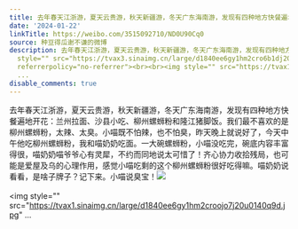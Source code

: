 ```yaml
---
title: 去年春天江浙游，夏天云贵游，秋天新疆游，冬天广东海南游，发现有四种地方快餐遍地开花：兰州拉面、沙县小吃、柳州螺蛳粉和隆江猪脚饭。我们最不喜欢的是柳州螺...
date: '2024-01-22'
linkTitle: https://weibo.com/3515092710/ND0U90Cq0
source: 种豆得瓜谢不谦的微博
description: 去年春天江浙游，夏天云贵游，秋天新疆游，冬天广东海南游，发现有四种地方快餐遍地开花：兰州拉面、沙县小吃、柳州螺蛳粉和隆江猪脚饭。我们最不喜欢的是柳州螺蛳粉，太辣、太臭。小喵既不怕辣，也不怕臭，昨天晚上就说好了，今天中午他吃柳州螺蛳粉，我和喵奶奶吃面。一大碗螺蛳粉，小喵没吃完，碗底内容丰富得很，喵奶奶喵爷爷心有灵犀，不约而同地说太可惜了！齐心协力收拾残局，也可能是爱屋及乌的心理作用，感觉小喵吃剩的这个柳州螺蛳粉很好吃得嘛。喵奶奶说看看，是啥子牌子？记下来。小喵说臭宝！<img
  style="" src="https://tvax3.sinaimg.cn/large/d1840ee6gy1hm2cro6b1dj20u0140jyd.jpg"
  referrerpolicy="no-referrer"><br><br><img style="" src="https://tvax1.sinaimg.cn/large/d1840ee6gy1hm2croojo7j20u0140q9d.jpg"
  ...
disable_comments: true
---
```

去年春天江浙游，夏天云贵游，秋天新疆游，冬天广东海南游，发现有四种地方快餐遍地开花：兰州拉面、沙县小吃、柳州螺蛳粉和隆江猪脚饭。我们最不喜欢的是柳州螺蛳粉，太辣、太臭。小喵既不怕辣，也不怕臭，昨天晚上就说好了，今天中午他吃柳州螺蛳粉，我和喵奶奶吃面。一大碗螺蛳粉，小喵没吃完，碗底内容丰富得很，喵奶奶喵爷爷心有灵犀，不约而同地说太可惜了！齐心协力收拾残局，也可能是爱屋及乌的心理作用，感觉小喵吃剩的这个柳州螺蛳粉很好吃得嘛。喵奶奶说看看，是啥子牌子？记下来。小喵说臭宝！<img style="" src="https://tvax3.sinaimg.cn/large/d1840ee6gy1hm2cro6b1dj20u0140jyd.jpg" referrerpolicy="no-referrer"><br><br><img style="" src="https://tvax1.sinaimg.cn/large/d1840ee6gy1hm2croojo7j20u0140q9d.jpg" ...